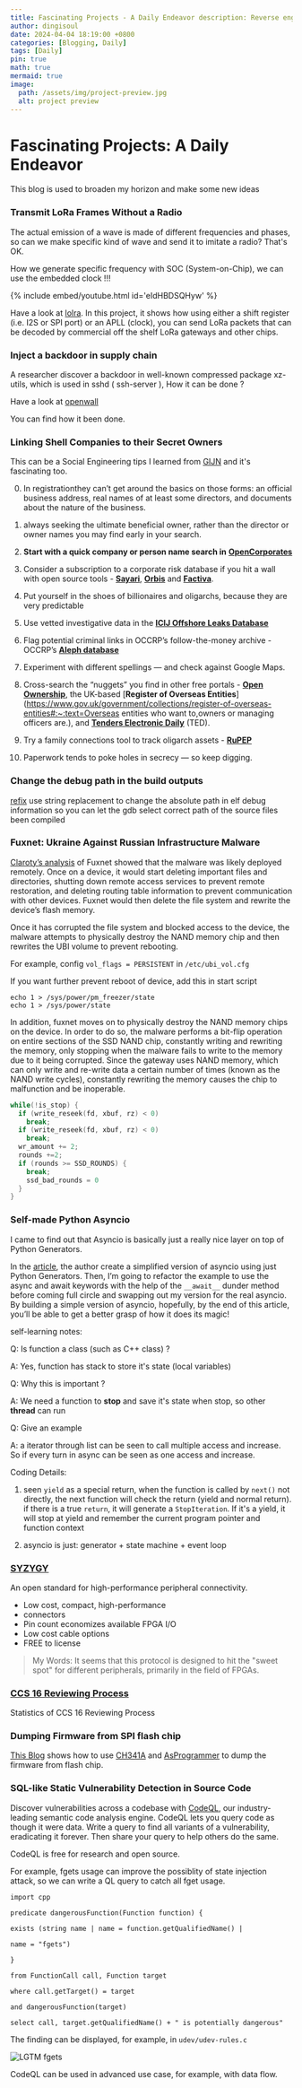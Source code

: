 ```yaml
---
title: Fascinating Projects - A Daily Endeavor description: Reverse engineering an Bluetooth Low Energy light from alipress
author: dingisoul
date: 2024-04-04 18:19:00 +0800
categories: [Blogging, Daily]
tags: [Daily]
pin: true
math: true
mermaid: true
image:
  path: /assets/img/project-preview.jpg
  alt: project preview
---
```



# Fascinating Projects: A Daily Endeavor

This blog is used to broaden my horizon and make some new ideas


### Transmit LoRa Frames Without a Radio

The actual emission of a wave is made of different frequencies and phases, so can we make specific kind of wave and send it to imitate a radio? That's OK.

How we generate specific frequency with SOC (System-on-Chip), we can use the embedded clock !!!

{% include embed/youtube.html id='eIdHBDSQHyw' %}

Have a look at [lolra](https://github.com/cnlohr/lolra). In this project, it shows how using either a shift register (i.e. I2S or SPI port) or an APLL (clock), you can send LoRa packets that can be decoded by commercial off the shelf LoRa gateways and other chips.

### Inject a backdoor in supply chain

A researcher discover a backdoor in well-known compressed package xz-utils, which is used in sshd ( ssh-server ), How it can be done ?

Have a look at [openwall](https://www.openwall.com/lists/oss-security/2024/03/29/4)

You can find how it been done. 

### Linking Shell Companies to their Secret Owners

This can be a Social Engineering tips I learned from [GIJN](https://gijn.org/stories/tracking-shell-companies-secret-owners/) and it's fascinating too.

0. In registrationthey can’t get around the basics on those forms: an official business  address, real names of at least some directors, and documents about the  nature of the business.

1. always seeking the ultimate beneficial owner, rather than the director or owner names you may find early in your search.
2. **Start with a quick company or person name search in** [**OpenCorporates**](https://opencorporates.com/)
3. Consider a subscription to a corporate risk database if you hit a wall with open source tools - [**Sayari**](https://sayari.com/financial-crime/), [**Orbis**](https://login.bvdinfo.com/R0/Orbis) and [**Factiva**](https://www.dowjones.com/professional/factiva/?LS=Search&utm_medium=cpc&utm_source=google&utm_campaign=AMER-US[EN]_GGL-Brand[GEN]-FA-Factiva_MT-Exact&CID=7015Y000004FylCQAS&utm_term=factiva_(e)&utm_content=&gad_source=1&gclid=Cj0KCQjwwYSwBhDcARIsAOyL0fgmrbfqHGsRhTB984bRyKqKWwdwTOH8U7-c0br0U8gHvRNeG311DH4aAsXEEALw_wcB).
4. Put yourself in the shoes of billionaires and oligarchs, because they are very predictable
5. Use vetted investigative data in the [**ICIJ Offshore Leaks Database**](https://offshoreleaks.icij.org/)
6. Flag potential criminal links in OCCRP’s follow-the-money archive - OCCRP’s [**Aleph database**](https://aleph.occrp.org/) 
7. Experiment with different spellings — and check against Google Maps.
8. Cross-search the “nuggets” you find in other free portals -  [**Open Ownership**](https://www.openownership.org/en/), the UK-based [**Register of Overseas Entities**](https://www.gov.uk/government/collections/register-of-overseas-entities#:~:text=Overseas entities who want to,owners or managing officers are.), and [**Tenders Electronic Daily**](https://ted.europa.eu/en/news/welcome-to-the-new-ted) (TED).
9. Try a family connections tool to track oligarch assets - [**RuPEP**](https://rupep.org/en/)
10. Paperwork tends to poke holes in secrecy — so keep digging.

### Change the debug path in the build outputs

[refix](https://github.com/yosefk/refix) use string replacement to change the absolute path in elf debug information so you can let the gdb select correct path of the source files been compiled 

### Fuxnet: Ukraine Against Russian Infrastructure Malware

[Claroty’s analysis](https://claroty.com/team82/research/unpacking-the-blackjack-groups-fuxnet-malware) of Fuxnet showed that the malware was likely deployed remotely. Once on a device, it would start deleting important files and directories, shutting down remote access services to prevent remote restoration, and deleting routing table information to prevent communication with other devices. Fuxnet would then delete the file system and rewrite the device’s flash memory.  

Once it has corrupted the file system and blocked access to the device, the malware attempts to physically destroy the NAND memory chip and then rewrites the UBI volume to prevent rebooting.

For example, config `vol_flags = PERSISTENT` in `/etc/ubi_vol.cfg`

If you want further prevent reboot of device, add this in start script

```shell
echo 1 > /sys/power/pm_freezer/state
echo 1 > /sys/power/state
```

In addition, fuxnet moves on to physically destroy the NAND memory chips on the device. In order to do so, the malware performs a bit-flip operation on entire sections of the SSD NAND chip, constantly writing and rewriting the memory, only stopping when the malware fails to write to the memory due to it being corrupted. Since the gateway uses NAND memory, which can only write and re-write data a certain number of times (known as the NAND write cycles), constantly rewriting the memory causes the chip to malfunction and be inoperable. 

```c
while(!is_stop) {
  if (write_reseek(fd, xbuf, rz) < 0)
    break;
  if (write_reseek(fd, xbuf, rz) < 0)
    break;
  wr_amount += 2;
  rounds +=2;
  if (rounds >= SSD_ROUNDS) {
    break;
    ssd_bad_rounds = 0
  }
}
```

### Self-made Python Asyncio 

I came to find out that Asyncio is basically just a really nice layer on top of Python Generators.

In the [article](https://jacobpadilla.com/articles/recreating-asyncio), the author create a simplified version of asyncio using just Python Generators. Then, I’m going to refactor the example to use the async and await keywords with the help of the `__await__` dunder method before coming full circle and swapping out my version for the real asyncio. By building a simple version of asyncio, hopefully, by the end of this article, you’ll be able to get a better grasp of how it does its magic!

self-learning notes: 

Q: Is function a class (such as C++ class) ? 

A: Yes, function has stack to store it's state (local variables)

Q: Why this is important ? 

A: We need a function to **stop** and save it's state when stop, so other **thread** can run 

Q: Give an example 

A: a iterator through list can be seen to call multiple access and increase. So if every turn in async can be seen as one access and increase.

Coding Details:

1. seen `yield` as a special return, when the function is called by `next()` not directly, the next function will check the return (yield and normal return). if there is a true `return`, it will generate a `StopIteration`. If it's a yield, it will stop at yield and remember the current program pointer and function context

2. asyncio is just: generator + state machine + event loop 

### [SYZYGY](https://syzygyfpga.io/)

An open standard for high-performance peripheral connectivity. 

* Low cost, compact, high-performance
* connectors
* Pin count economizes available FPGA I/O
* Low cost cable options
* FREE to license

> My Words: It seems that this protocol is designed to hit the "sweet spot" for different peripherals, primarily in the field of FPGAs.

### [CCS 16 Reviewing Process](https://www.cs.cornell.edu/andru/ccs16/report.html#/)

Statistics of CCS 16 Reviewing Process 

### Dumping Firmware from SPI flash chip 

[This Blog](https://www.blackhillsinfosec.com/dumping-firmware-with-the-ch341a-programmer/) shows how to use [CH341A](https://github.com/boseji/CH341-Store) and [AsProgrammer](https://github.com/nofeletru/UsbAsp-flash/releases/) to dump the firmware from flash chip. 

### SQL-like Static Vulnerability Detection in Source Code

Discover vulnerabilities across a codebase with [CodeQL](https://github.com/github/codeql), our industry-leading semantic code analysis engine. CodeQL lets you query code as though it were data. Write a query to find all variants of a vulnerability, eradicating it forever. Then share your query to help others do the same.

CodeQL is free for research and open source.

For example, fgets usage can improve the possiblity of state injection attack, so we can write a QL query to catch all fget usage.

```
import cpp

predicate dangerousFunction(Function function) {

exists (string name | name = function.getQualifiedName() |

name = "fgets")

}

from FunctionCall call, Function target

where call.getTarget() = target

and dangerousFunction(target)

select call, target.getQualifiedName() + " is potentially dangerous"
```

The finding can be displayed, for example, in `udev/udev-rules.c`

![LGTM fgets](https://nimg.ws.126.net/?url=http%3A%2F%2Fspider.ws.126.net%2F0e47243d81bd481000f825cede575c81.png&thumbnail=660x2147483647&quality=80&type=jpg) 

CodeQL can be used in advanced use case, for example, with data flow.

